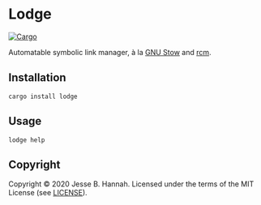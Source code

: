 # Lodge

[![Cargo](https://github.com/jbhannah/lodge/workflows/Cargo/badge.svg)][actions-cargo]

Automatable symbolic link manager, à la [GNU Stow][] and [rcm][].

## Installation

    cargo install lodge

## Usage

    lodge help

## Copyright

Copyright © 2020 Jesse B. Hannah. Licensed under the terms of the MIT License
(see [LICENSE](LICENSE)).

[actions-cargo]: https://github.com/jbhannah/lodge/actions?query=workflow%3ACargo
[gnu stow]: https://www.gnu.org/software/stow/
[rcm]: https://github.com/thoughtbot/rcm
